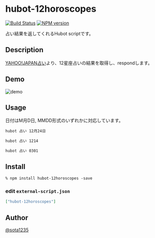 hubot-12horoscopes
====

[![Build Status](https://travis-ci.org/sota1235/hubot-12horoscopes.svg)](https://travis-ci.org/sota1235/hubot-12horoscopes)
[![NPM version](https://badge.fury.io/js/stylestats.svg)](http://badge.fury.io/js/stylestats)

占い結果を返してくれるHubot scriptです。

## Description

[YAHOO!JAPAN占い](http://fortune.yahoo.co.jp/12astro)より、12星座占いの結果を取得し、respondします。

## Demo

![demo](http://i.gyazo.com/786e6547b4c3f7759c6d8659e48f3495.png)

## Usage

日付はM月D日, MMDD形式のいずれかに対応しています。

```
hubot 占い 12月24日

hubot 占い 1214

hubot 占い 0301
```

## Install

```
% npm install hubot-12horoscopes -save
```

### edit `external-script.json`

```json
["hubot-12horoscopes"]
```

## Author

[@sota1235](https://github.com/sota1235)

